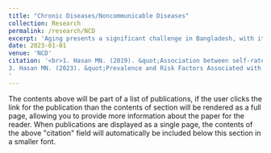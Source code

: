 ```yaml
---
title: "Chronic Diseases/Noncommunicable Diseases"
collection: Research
permalink: /research/NCD
excerpt: 'Aging presents a significant challenge in Bangladesh, with its impact progressively intensifying and leading to a range of serious consequences. Older adults often face new and complex health issues, with many suffering from chronic conditions. Research was conducted to assess the health status, depression, and daily functioning of elderly individuals in the Sylhet region of Bangladesh (1). Coronary Heart Disease (CHD) is a leading cause of illness and death in developing countries, including Bangladesh. Data was collected from elderly individuals in urban, rural, and ethnic areas of the Sylhet region using a stratified random sampling with proportional allocation. The study involved 230 participants aged 60 and above, including 110 women and 120 men. A multiple logistic regression model was employed to assess the major risk factors associated with CHD in this sample group (2). Additionally, a major contemporary health issue is the rising prevalence of chronic diseases among young adults. This study aimed to identify risk factors for chronic disease and determine the prevalence of such conditions in individuals aged 18 to 39 (3).'
date: 2023-01-01
venue: 'NCD'
citation: '<br>1. Hasan MN. (2019). &quot;Association between self-rated health status and chronic diseases among the elderly in the Sylhet city of Bangladesh.&quot; <i>Asian J Med Biol Res</i>. https://doi.org/10.3329/ajmbr.v5i3.43588. <br> 2. Hasan MN. (2020). &quot;Factors Associated with Coronary Heart Disease among Elderly People in Different Communities.&quot; <i>Statistics for Data Science and Policy Analysis</i>. https://doi.org/110.1007/978-981-15-1735-8_16. <br> 
3. Hasan MN. (2023). &quot;Prevalence and Risk Factors Associated with Chronic Diseases Among Young Adult in Bangladesh.&quot; <i>Journal of Scientific Research</i>. https://doi.org/10.3329/jsr.v15i1.60328.
'
---
```


The contents above will be part of a list of publications, if the user clicks the link for the publication than the contents of section will be rendered as a full page, allowing you to provide more information about the paper for the reader. When publications are displayed as a single page, the contents of the above "citation" field will automatically be included below this section in a smaller font.
